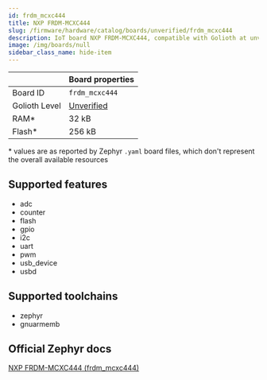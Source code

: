 ```yaml
---
id: frdm_mcxc444
title: NXP FRDM-MCXC444
slug: /firmware/hardware/catalog/boards/unverified/frdm_mcxc444
description: IoT board NXP FRDM-MCXC444, compatible with Golioth at unverified level.
image: /img/boards/null
sidebar_class_name: hide-item
---
```


[//]: # (This is an auto-generated file, do not edit! Changes to it will be lost upon re-generation)



|                | Board properties     |
| -------------  | -------------------- |
| Board ID       | `frdm_mcxc444` |
| Golioth Level  | [Unverified](/firmware/hardware#unverified-boards) |
| RAM*           | 32 kB |
| Flash*         | 256 kB |

\* values are as reported by Zephyr `.yaml` board files, which don't represent the overall available resources



## Supported features

* adc
* counter
* flash
* gpio
* i2c
* uart
* pwm
* usb_device
* usbd

## Supported toolchains

* zephyr
* gnuarmemb

## Official Zephyr docs

[NXP FRDM-MCXC444 (frdm_mcxc444)](https://docs.zephyrproject.org/latest/boards/nxp/frdm_mcxc444/doc/index.html)
